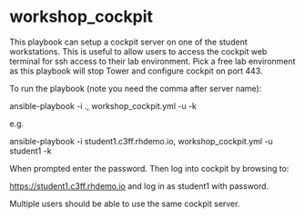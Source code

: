 workshop_cockpit
========
This playbook can setup a cockpit server on one of the student workstations. This is useful to allow users to access the cockpit web terminal for ssh access to their lab environment. Pick a free lab environment as this playbook will stop Tower and configure cockpit on port 443.

To run the playbook (note you need the comma after server name):

ansible-playbook -i <student>.<domain>, workshop_cockpit.yml -u <student> -k

e.g.

ansible-playbook -i student1.c3ff.rhdemo.io, workshop_cockpit.yml -u student1 -k

When prompted enter the password. Then log into cockpit by browsing to:

https://student1.c3ff.rhdemo.io and log in as student1 with password.

Multiple users should be able to use the same cockpit server.


